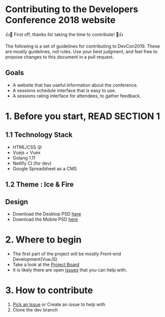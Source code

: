 # Contributing to the Developers Conference 2018 website

👍🎉 First off, thanks for taking the time to contribute! 🎉👍

The following is a set of guidelines for contributing to DevCon2019. These are mostly guidelines, not rules. Use your best judgment, and feel free to propose changes to this document in a pull request.

## Goals

- A website that has useful information about the conference.
- A sessions schedule interface that is easy to use.
- A sessions rating interface for attendees, to gather feedback.

# 1. Before you start, READ SECTION 1

## 1.1 Technology Stack

- HTML/CSS 😜
- Vuejs + Vuex
- Golang 1.11
- Netlify CI (for dev)
- Google Spreadsheet as a CMS

## 1.2 Theme : Ice & Fire

## Design

- Download the Desktop PSD [here](https://drive.google.com/drive/folders/14yEFxL-sYgp3TxDfLz5_khvm35856jpl?usp=sharing)
- Download the Mobile PSD [here](https://drive.google.com/open?id=1IYo5jyR9RBM3pCqej2qh3FH0VRqTvcX4)

# 2. Where to begin

- The first part of the project will be mostly Front-end Development(VueJS)
- Take a look at the [Project Board](https://github.com/mscraftsman/devcon2019/projects/1)
- It is likely there are open [issues](https://github.com/mscraftsman/devcon2019/issues) that you can help with.

# 3. How to contribute

1. [Pick an Issue](https://github.com/mscraftsman/devcon2019/issues) or Create an issue to help with
1. Clone the dev branch
